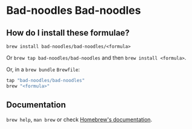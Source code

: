 # Bad-noodles Bad-noodles

## How do I install these formulae?

`brew install bad-noodles/bad-noodles/<formula>`

Or `brew tap bad-noodles/bad-noodles` and then `brew install <formula>`.

Or, in a `brew bundle` `Brewfile`:

```ruby
tap "bad-noodles/bad-noodles"
brew "<formula>"
```

## Documentation

`brew help`, `man brew` or check [Homebrew's documentation](https://docs.brew.sh).
